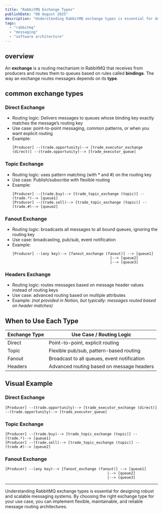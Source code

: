```yaml
---
title: "RabbitMQ Exchange Types"
publishDate: "08 August 2025"
description: "Understanding RabbitMQ exchange types is essential for designing robust and scalable messaging systems."
tags:
  - "rabbitmq"
  - "messaging"
  - "software architecture"
---
```


## overview

An **exchange** is a routing mechanism in RabbitMQ that receives from producers and routes them to queues based on rules called **bindings**. The way an exchange routes messages depends on its **type**.

## common exchange types

### Direct Exchange

- Routing logic: Delivers messages to queues whose binding key exactly matches the message’s routing key
- Use case: point-to-point messaging, common patterns, or when you want explicit routing
- Example: 
  ```
  [Producer] --(trade.opportunity)--> [trade_executor_exchange (direct)] --(trade.opportunity)--> [trade_executor_queue]
  ```

### Topic Exchange

- Routing logic: uses pattern matching (with * and #) on the routing key
- Use case: Publish/subscribe with flexible routing
- Example:
  ```
  [Producer] --(trade.buy)--> [trade_topic_exchange (topic)] --(trade.*)--> [queue1]
  [Producer] --(trade.sell)--> [trade_topic_exchange (topic)] --(trade.#)--> [queue2]
  ```

### Fanout Exchange

- Routing logic: broadcasts all messages to all bound queues, ignoring the routing key
- Use case: broadcasting, pub/sub, event notification
- Example:
  ```
  [Producer] --(any key)--> [fanout_exchange (fanout)] --> [queue1]
                                               |--> [queue2]
                                               |--> [queue3]
  ```

### Headers Exchange

- Routing logic: routes messages based on message header values instead of routing keys
- Use case: advanced routing based on multiple attributes
- Example:
  *(not provided in Notion, but typically: messages routed based on header matches)*

## When to Use Each Type

| Exchange Type   | Use Case / Routing Logic                                      |
|-----------------|--------------------------------------------------------------|
| Direct          | Point-to-point, explicit routing                             |
| Topic           | Flexible pub/sub, pattern-based routing                      |
| Fanout          | Broadcast to all queues, event notification                  |
| Headers         | Advanced routing based on message headers                    |

## Visual Example

### Direct Exchange

```
[Producer] --(trade.opportunity)--> [trade_executor_exchange (direct)] --(trade.opportunity)--> [trade_executor_queue]
```

### Topic Exchange

```
[Producer] --(trade.buy)--> [trade_topic_exchange (topic)] --(trade.*)--> [queue1]
[Producer] --(trade.sell)--> [trade_topic_exchange (topic)] --(trade.#)--> [queue2]
```

### Fanout Exchange

```
[Producer] --(any key)--> [fanout_exchange (fanout)] --> [queue1]
                                               |--> [queue2]
                                               |--> [queue3]
```

---

Understanding RabbitMQ exchange types is essential for designing robust and scalable messaging systems. By choosing the right exchange type for your use case, you can implement flexible, maintainable, and reliable message routing architectures.